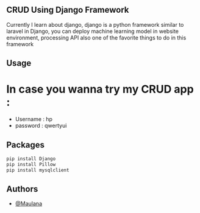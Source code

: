 ## CRUD Using Django Framework
Currently I learn about django, django is a python framework similar to laravel
in Django, you can deploy machine learning model in website environment, processing API also one of the favorite things to do in this framework

## Usage
# In case you wanna try my CRUD app :
- Username : hp
- password : qwertyui


## Packages

```python
pip install Django
pip install Pillow
pip install mysqlclient

```


## Authors

- [@Maulana](https://www.github.com/tsaqifmaulana444)


